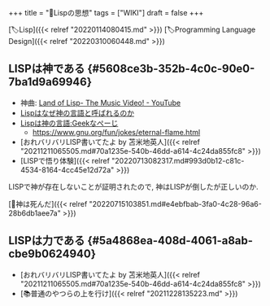 +++
title = "📝Lispの思想"
tags = ["WIKI"]
draft = false
+++

[🏷Lisp]({{< relref "20220114080415.md" >}}) [🏷Programming Language Design]({{< relref "20220310060448.md" >}})


## LISPは神である {#5608ce3b-352b-4c0c-90e0-7ba1d9a69946}

-   神曲: [Land of Lisp- The Music Video! - YouTube](https://www.youtube.com/watch?v=HM1Zb3xmvMc)
-   [Lispはなぜ神の言語と呼ばれるのか](https://muuumin.net/why-lisp-god-language/)
-   [Lispは神の言語:Geekなぺーじ](https://www.geekpage.jp/blog/?id=2007/8/20)
    -   <https://www.gnu.org/fun/jokes/eternal-flame.html>
-   [おれバリバリLISP書いてたよ by 苫米地英人]({{< relref "20211211065505.md#70a1235e-540b-46dd-a614-4c24da855fc8" >}})
-   [LISPで悟り体験]({{< relref "20220713082317.md#993d0b12-c81c-4534-8164-4cc45e12d72a" >}})

LISPで神が存在しないことが証明されたので, 神はLISPが倒したが正しいのか.

[🔖神は死んだ]({{< relref "20220715103851.md#e4ebfbab-3fa0-4c28-96a6-28b6db1aee7a" >}})


## LISPは力である {#5a4868ea-408d-4061-a8ab-cbe9b0624940}

-   [おれバリバリLISP書いてたよ by 苫米地英人]({{< relref "20211211065505.md#70a1235e-540b-46dd-a614-4c24da855fc8" >}})
-   [📚普通のやつらの上を行け]({{< relref "20211228135223.md" >}})
